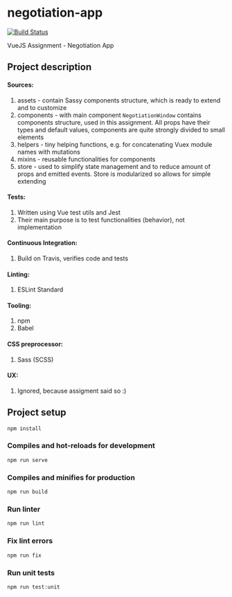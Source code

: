 # negotiation-app

[![Build Status](https://travis-ci.com/jmaczan/negotiation-app.svg?token=sgNqUBkrsYN1KidWqVXT&branch=master)](https://travis-ci.com/jmaczan/negotiation-app)

VueJS Assignment - Negotiation App

## Project description

#### Sources:

1. assets - contain Sassy components structure, which is ready to extend and to customize
2. components - with main component `NegotiationWindow` contains components structure, used in this assignment. All props have their types and default values, components are quite strongly divided to small elements
3. helpers - tiny helping functions, e.g. for concatenating Vuex module names with mutations
4. mixins - reusable functionalities for components
5. store - used to simplify state management and to reduce amount of props and emitted events. Store is modularized so allows for simple extending

#### Tests:
1. Written using Vue test utils and Jest
2. Their main purpose is to test functionalities (behavior), not implementation

#### Continuous Integration:
1. Build on Travis, verifies code and tests

#### Linting:
1. ESLint Standard

#### Tooling:
1. npm
2. Babel

#### CSS preprocessor:
1. Sass (SCSS)

#### UX:
1. Ignored, because assigment said so :)

## Project setup
```
npm install
```

### Compiles and hot-reloads for development
```
npm run serve
```

### Compiles and minifies for production
```
npm run build
```

### Run linter
```
npm run lint
```

### Fix lint errors
```
npm run fix
```

### Run unit tests
```
npm run test:unit
```
